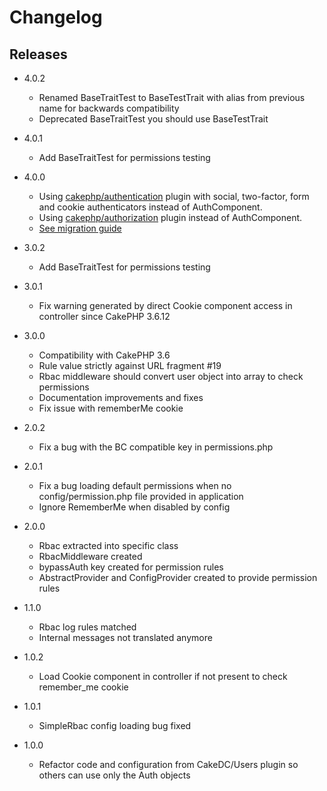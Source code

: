 Changelog
=========

Releases
--------
* 4.0.2
  * Renamed BaseTraitTest to BaseTestTrait with alias from previous name for backwards compatibility
  * Deprecated BaseTraitTest you should use BaseTestTrait
* 4.0.1
  * Add BaseTraitTest for permissions testing
* 4.0.0
  * Using [cakephp/authentication](Docs/Documentation/Authentication.md) plugin with social,
   two-factor, form and cookie authenticators instead of AuthComponent.
  * Using [cakephp/authorization](Docs/Documentation/Authorization.md) plugin  instead of AuthComponent.
  * [See migration guide](Docs/Documentation/MigrationGuide.md)
* 3.0.2
  * Add BaseTraitTest for permissions testing
* 3.0.1
  * Fix warning generated by direct Cookie component access in controller since CakePHP 3.6.12

* 3.0.0
  * Compatibility with CakePHP 3.6
  * Rule value strictly against URL fragment #19
  * Rbac middleware should convert user object into array to check permissions
  * Documentation improvements and fixes
  * Fix issue with rememberMe cookie

* 2.0.2
  * Fix a bug with the BC compatible key in permissions.php

* 2.0.1
  * Fix a bug loading default permissions when no config/permission.php file provided in application
  * Ignore RememberMe when disabled by config

* 2.0.0
  * Rbac extracted into specific class
  * RbacMiddleware created
  * bypassAuth key created for permission rules
  * AbstractProvider and ConfigProvider created to provide permission rules

* 1.1.0
  * Rbac log rules matched
  * Internal messages not translated anymore

* 1.0.2
  * Load Cookie component in controller if not present to check remember_me cookie

* 1.0.1
  * SimpleRbac config loading bug fixed

* 1.0.0
  * Refactor code and configuration from CakeDC/Users plugin so others can use only the Auth objects
